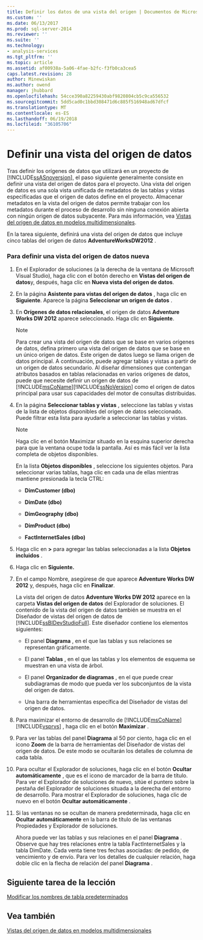 ```yaml
---
title: Definir los datos de una vista del origen | Documentos de Microsoft
ms.custom: ''
ms.date: 06/13/2017
ms.prod: sql-server-2014
ms.reviewer: ''
ms.suite: ''
ms.technology:
- analysis-services
ms.tgt_pltfrm: ''
ms.topic: article
ms.assetid: af00938a-5a06-4fae-b2fc-f3fb0ca3cea5
caps.latest.revision: 28
author: Minewiskan
ms.author: owend
manager: jhubbard
ms.openlocfilehash: 54cce390a82259430abf9820804cb5c9ca556532
ms.sourcegitcommit: 5dd5cad0c1bbd308471d6c885f516948ad67dfcf
ms.translationtype: MT
ms.contentlocale: es-ES
ms.lasthandoff: 06/19/2018
ms.locfileid: "36105706"
---
```

# <a name="defining-a-data-source-view"></a>Definir una vista del origen de datos
  Tras definir los orígenes de datos que utilizará en un proyecto de [!INCLUDE[ssASnoversion](../includes/ssasnoversion-md.md)], el paso siguiente generalmente consiste en definir una vista del origen de datos para el proyecto. Una vista del origen de datos es una sola vista unificada de metadatos de las tablas y vistas especificadas que el origen de datos define en el proyecto. Almacenar metadatos en la vista del origen de datos permite trabajar con los metadatos durante el proceso de desarrollo sin ninguna conexión abierta con ningún origen de datos subyacente. Para más información, vea [Vistas del origen de datos en modelos multidimensionales](multidimensional-models/data-source-views-in-multidimensional-models.md).  
  
 En la tarea siguiente, definirá una vista del origen de datos que incluye cinco tablas del origen de datos **AdventureWorksDW2012** .  
  
### <a name="to-define-a-new-data-source-view"></a>Para definir una vista del origen de datos nueva  
  
1.  En el Explorador de soluciones (a la derecha de la ventana de Microsoft Visual Studio), haga clic con el botón derecho en **Vistas del origen de datos**y, después, haga clic en **Nueva vista del origen de datos**.  
  
2.  En la página **Asistente para vistas del origen de datos** , haga clic en **Siguiente**. Aparece la página **Seleccionar un origen de datos** .  
  
3.  En **Orígenes de datos relacionales**, el origen de datos **Adventure Works DW 2012** aparece seleccionado. Haga clic en **Siguiente**.  
  
    > [!NOTE]  
    >  Para crear una vista del origen de datos que se base en varios orígenes de datos, defina primero una vista del origen de datos que se base en un único origen de datos. Este origen de datos luego se llama origen de datos principal. A continuación, puede agregar tablas y vistas a partir de un origen de datos secundario. Al diseñar dimensiones que contengan atributos basados en tablas relacionadas en varios orígenes de datos, puede que necesite definir un origen de datos de [!INCLUDE[msCoName](../includes/msconame-md.md)][!INCLUDE[ssNoVersion](../includes/ssnoversion-md.md)] como el origen de datos principal para usar sus capacidades del motor de consultas distribuidas.  
  
4.  En la página **Seleccionar tablas y vistas** , seleccione las tablas y vistas de la lista de objetos disponibles del origen de datos seleccionado. Puede filtrar esta lista para ayudarle a seleccionar las tablas y vistas.  
  
    > [!NOTE]  
    >  Haga clic en el botón Maximizar situado en la esquina superior derecha para que la ventana ocupe toda la pantalla. Así es más fácil ver la lista completa de objetos disponibles.  
  
     En la lista **Objetos disponibles** , seleccione los siguientes objetos. Para seleccionar varias tablas, haga clic en cada una de ellas mientras mantiene presionada la tecla CTRL:  
  
    -   **DimCustomer (dbo)**  
  
    -   **DimDate (dbo)**  
  
    -   **DimGeography (dbo)**  
  
    -   **DimProduct (dbo)**  
  
    -   **FactInternetSales (dbo)**  
  
5.  Haga clic en **>** para agregar las tablas seleccionadas a la lista **Objetos incluidos** .  
  
6.  Haga clic en **Siguiente.**  
  
7.  En el campo Nombre, asegúrese de que aparece **Adventure Works DW 2012** y, después, haga clic en **Finalizar**.  
  
     La vista del origen de datos **Adventure Works DW 2012** aparece en la carpeta **Vistas del origen de datos** del Explorador de soluciones. El contenido de la vista del origen de datos también se muestra en el Diseñador de vistas del origen de datos de [!INCLUDE[ssBIDevStudioFull](../includes/ssbidevstudiofull-md.md)]. Este diseñador contiene los elementos siguientes:  
  
    -   El panel **Diagrama** , en el que las tablas y sus relaciones se representan gráficamente.  
  
    -   El panel **Tablas** , en el que las tablas y los elementos de esquema se muestran en una vista de árbol.  
  
    -   El panel **Organizador de diagramas** , en el que puede crear subdiagramas de modo que pueda ver los subconjuntos de la vista del origen de datos.  
  
    -   Una barra de herramientas específica del Diseñador de vistas del origen de datos.  
  
8.  Para maximizar el entorno de desarrollo de [!INCLUDE[msCoName](../includes/msconame-md.md)] [!INCLUDE[vsprvs](../includes/vsprvs-md.md)] , haga clic en el botón **Maximizar** .  
  
9. Para ver las tablas del panel **Diagrama** al 50 por ciento, haga clic en el icono **Zoom** de la barra de herramientas del Diseñador de vistas del origen de datos. De este modo se ocultarán los detalles de columna de cada tabla.  
  
10. Para ocultar el Explorador de soluciones, haga clic en el botón **Ocultar automáticamente** , que es el icono de marcador de la barra de título. Para ver el Explorador de soluciones de nuevo, sitúe el puntero sobre la pestaña del Explorador de soluciones situada a la derecha del entorno de desarrollo. Para mostrar el Explorador de soluciones, haga clic de nuevo en el botón **Ocultar automáticamente** .  
  
11. Si las ventanas no se ocultan de manera predeterminada, haga clic en **Ocultar automáticamente** en la barra de título de las ventanas Propiedades y Explorador de soluciones.  
  
     Ahora puede ver las tablas y sus relaciones en el panel **Diagrama** . Observe que hay tres relaciones entre la tabla FactInternetSales y la tabla DimDate. Cada venta tiene tres fechas asociadas: de pedido, de vencimiento y de envío. Para ver los detalles de cualquier relación, haga doble clic en la flecha de relación del panel **Diagrama** .  
  
## <a name="next-task-in-lesson"></a>Siguiente tarea de la lección  
 [Modificar los nombres de tabla predeterminados](lesson-1-4-modifying-default-table-names.md)  
  
## <a name="see-also"></a>Vea también  
 [Vistas del origen de datos en modelos multidimensionales](multidimensional-models/data-source-views-in-multidimensional-models.md)  
  
  